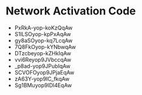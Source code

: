 # Network Activation Code
* PxRkA-yop-koKzQqAw
* S1lLSOyop-kpPxAqAw
* gy8aSOyop-kq7LcqAw
* 7Q8FkOyop-kYNbwqAw
* DTzcbeyop-kZHkIqAw
* vvi6Reyop9JVbccqAw
* _p8ad-yop9JPubIqAw
* SCVOFOyop9JPjaEqAw
* zA63Y-yop9IC_fkqAw
* Sg1BMuyop9IDl4EqAw